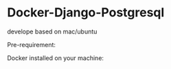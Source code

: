 # Docker-Django-Postgresql

develope based on mac/ubuntu

Pre-requirement:

Docker installed on your machine:
